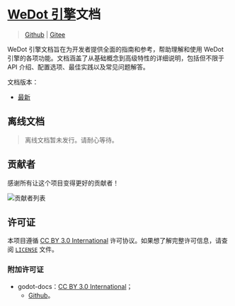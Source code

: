 # [WeDot 引擎](https://wedot.top)文档

> [Github](https://github.com/Wedot-Engine/WeDot-docs) | [Gitee](https://gitee.com/Wedot-Engine/WeDot-docs)

WeDot 引擎文档旨在为开发者提供全面的指南和参考，帮助理解和使用 WeDot 引擎的各项功能。文档涵盖了从基础概念到高级特性的详细说明，包括但不限于 API 介绍、配置选项、最佳实践以及常见问题解答。

文档版本：

- [最新](latest)

## 离线文档

> 离线文档暂未发行。请耐心等待。

## 贡献者

感谢所有让这个项目变得更好的贡献者！

![贡献者列表](https://contrib.rocks/image?repo=Wedot-Engine/WeDot-docs)

## 许可证

本项目遵循 [CC BY 3.0 International](https://creativecommons.org/licenses/by/3.0/legalcode) 许可协议。如果想了解完整许可信息，请查阅 [`LICENSE`](https://github.com/Wedot-Engine/WeDot-docs/blob/latest/LICENSE) 文件。

### 附加许可证

- godot-docs：[CC BY 3.0 International](https://creativecommons.org/licenses/by/3.0/legalcode)；
  - [Github](https://github.com/godotengine/godot-docs)。
